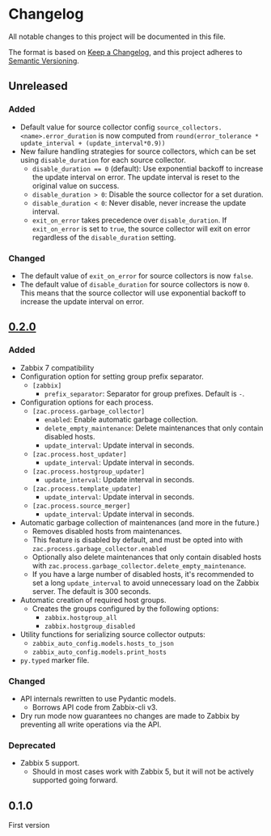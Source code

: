 # Changelog

All notable changes to this project will be documented in this file.

The format is based on [Keep a Changelog](https://keepachangelog.com/en/1.1.0/),
and this project adheres to [Semantic Versioning](https://semver.org/spec/v2.0.0.html).

## Unreleased

### Added

- Default value for source collector config `source_collectors.<name>.error_duration` is now computed from `round(error_tolerance * update_interval + (update_interval*0.9))`
- New failure handling strategies for source collectors, which can be set using `disable_duration` for each source collector.
  - `disable_duration == 0` (default): Use exponential backoff to increase the update interval on error. The update interval is reset to the original value on success.
  - `disable_duration > 0`: Disable the source collector for a set duration.
  - `disable_duration < 0`: Never disable, never increase the update interval.
  - `exit_on_error` takes precedence over `disable_duration`. If `exit_on_error` is set to `true`, the source collector will exit on error regardless of the `disable_duration` setting.

### Changed

- The default value of `exit_on_error` for source collectors is now `false`.
- The default value of `disable_duration` for source collectors is now `0`. This means that the source collector will use exponential backoff to increase the update interval on error.

## [0.2.0](https://github.com/unioslo/zabbix-auto-config/releases/tag/zac-v0.2.0)

### Added

- Zabbix 7 compatibility
- Configuration option for setting group prefix separator.
  - `[zabbix]`
    - `prefix_separator`: Separator for group prefixes. Default is `-`.
- Configuration options for each process.
  - `[zac.process.garbage_collector]`
    - `enabled`: Enable automatic garbage collection.
    - `delete_empty_maintenance`: Delete maintenances that only contain disabled hosts.
    - `update_interval`: Update interval in seconds.
  - `[zac.process.host_updater]`
    - `update_interval`: Update interval in seconds.
  - `[zac.process.hostgroup_updater]`
    - `update_interval`: Update interval in seconds.
  - `[zac.process.template_updater]`
    - `update_interval`: Update interval in seconds.
  - `[zac.process.source_merger]`
    - `update_interval`: Update interval in seconds.
- Automatic garbage collection of maintenances (and more in the future.)
  - Removes disabled hosts from maintenances.
  - This feature is disabled by default, and must be opted into with `zac.process.garbage_collector.enabled`
  - Optionally also delete maintenances that only contain disabled hosts with `zac.process.garbage_collector.delete_empty_maintenance`.
  - If you have a large number of disabled hosts, it's recommended to set a long `update_interval` to avoid unnecessary load on the Zabbix server. The default is 300 seconds.
- Automatic creation of required host groups.
  - Creates the groups configured by the following options:
    - `zabbix.hostgroup_all`
    - `zabbix.hostgroup_disabled`
- Utility functions for serializing source collector outputs:
  - `zabbix_auto_config.models.hosts_to_json`
  - `zabbix_auto_config.models.print_hosts`
- `py.typed` marker file.

### Changed

- API internals rewritten to use Pydantic models.
  - Borrows API code from Zabbix-cli v3.
- Dry run mode now guarantees no changes are made to Zabbix by preventing all write operations via the API.

### Deprecated

- Zabbix 5 support.
  - Should in most cases work with Zabbix 5, but it will not be actively supported going forward.

## 0.1.0

First version
